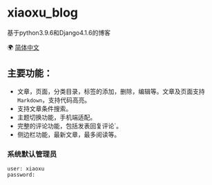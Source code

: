 # xiaoxu_blog
基于python3.9.6和Django4.1.6的博客

🌍
[简体中文](README.md)

## 主要功能：

- 文章，页面，分类目录，标签的添加，删除，编辑等。文章及页面支持`Markdown`，支持代码高亮。
- 支持文章条件搜索。
- 主题切换功能，手机端适配。
- 完整的评论功能，包括发表回复评论`。
- 侧边栏功能，最新文章，最多阅读等。


### 系统默认管理员

```text
user: xiaoxu
password: 
```
